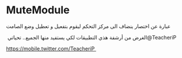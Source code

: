 # MuteModule
عبارة عن اختصار ينضاف الى مركز التحكم ليقوم بتفعيل و تعطيل وضع الصامت 



الغرض من أرشفة هذي التطبيقات لكي يستفيد منها الجميع.. 
 تحياتي
‏⁦‪@TeacheriP‬⁩ 

‏[https://mobile.twitter.com/TeacheriP
‏](url)
